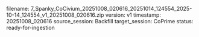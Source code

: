 filename: 7_Spanky_CoCivium_20251008_020616_20251014_124554_2025-10-14_124554_v1_20251008_020616.zip
version: v1
timestamp: 20251008_020616
source_session: Backfill
target_session: CoPrime
status: ready-for-ingestion
